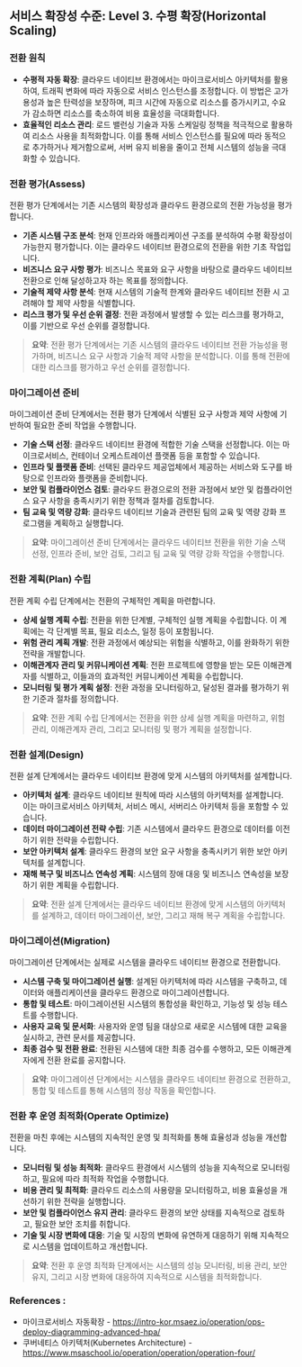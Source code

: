 ## 서비스 확장성 수준: Level 3. 수평 확장(Horizontal Scaling)

### 전환 원칙
- **수평적 자동 확장**: 클라우드 네이티브 환경에서는 마이크로서비스 아키텍처를 활용하여, 트래픽 변화에 따라 자동으로 서비스 인스턴스를 조정합니다. 이 방법은 고가용성과 높은 탄력성을 보장하며, 피크 시간에 자동으로 리소스를 증가시키고, 수요가 감소하면 리소스를 축소하여 비용 효율성을 극대화합니다.
- **효율적인 리소스 관리**: 로드 밸런싱 기술과 자동 스케일링 정책을 적극적으로 활용하여 리소스 사용을 최적화합니다. 이를 통해 서비스 인스턴스를 필요에 따라 동적으로 추가하거나 제거함으로써, 서버 유지 비용을 줄이고 전체 시스템의 성능을 극대화할 수 있습니다.

### 전환 평가(Assess)
전환 평가 단계에서는 기존 시스템의 확장성과 클라우드 환경으로의 전환 가능성을 평가합니다.
- **기존 시스템 구조 분석**: 현재 인프라와 애플리케이션 구조를 분석하여 수평 확장성이 가능한지 평가합니다. 이는 클라우드 네이티브 환경으로의 전환을 위한 기초 작업입니다.
- **비즈니스 요구 사항 평가**: 비즈니스 목표와 요구 사항을 바탕으로 클라우드 네이티브 전환으로 인해 달성하고자 하는 목표를 정의합니다.
- **기술적 제약 사항 분석**: 현재 시스템의 기술적 한계와 클라우드 네이티브 전환 시 고려해야 할 제약 사항을 식별합니다.
- **리스크 평가 및 우선 순위 결정**: 전환 과정에서 발생할 수 있는 리스크를 평가하고, 이를 기반으로 우선 순위를 결정합니다.

> **요약**: 전환 평가 단계에서는 기존 시스템의 클라우드 네이티브 전환 가능성을 평가하며, 비즈니스 요구 사항과 기술적 제약 사항을 분석합니다. 이를 통해 전환에 대한 리스크를 평가하고 우선 순위를 결정합니다.

### 마이그레이션 준비
마이그레이션 준비 단계에서는 전환 평가 단계에서 식별된 요구 사항과 제약 사항에 기반하여 필요한 준비 작업을 수행합니다.
- **기술 스택 선정**: 클라우드 네이티브 환경에 적합한 기술 스택을 선정합니다. 이는 마이크로서비스, 컨테이너 오케스트레이션 플랫폼 등을 포함할 수 있습니다.
- **인프라 및 플랫폼 준비**: 선택된 클라우드 제공업체에서 제공하는 서비스와 도구를 바탕으로 인프라와 플랫폼을 준비합니다.
- **보안 및 컴플라이언스 검토**: 클라우드 환경으로의 전환 과정에서 보안 및 컴플라이언스 요구 사항을 충족시키기 위한 정책과 절차를 검토합니다.
- **팀 교육 및 역량 강화**: 클라우드 네이티브 기술과 관련된 팀의 교육 및 역량 강화 프로그램을 계획하고 실행합니다.

> **요약**: 마이그레이션 준비 단계에서는 클라우드 네이티브 전환을 위한 기술 스택 선정, 인프라 준비, 보안 검토, 그리고 팀 교육 및 역량 강화 작업을 수행합니다.

### 전환 계획(Plan) 수립
전환 계획 수립 단계에서는 전환의 구체적인 계획을 마련합니다.
- **상세 실행 계획 수립**: 전환을 위한 단계별, 구체적인 실행 계획을 수립합니다. 이 계획에는 각 단계별 목표, 필요 리소스, 일정 등이 포함됩니다.
- **위험 관리 계획 개발**: 전환 과정에서 예상되는 위험을 식별하고, 이를 완화하기 위한 전략을 개발합니다.
- **이해관계자 관리 및 커뮤니케이션 계획**: 전환 프로젝트에 영향을 받는 모든 이해관계자를 식별하고, 이들과의 효과적인 커뮤니케이션 계획을 수립합니다.
- **모니터링 및 평가 계획 설정**: 전환 과정을 모니터링하고, 달성된 결과를 평가하기 위한 기준과 절차를 정의합니다.

> **요약**: 전환 계획 수립 단계에서는 전환을 위한 상세 실행 계획을 마련하고, 위험 관리, 이해관계자 관리, 그리고 모니터링 및 평가 계획을 설정합니다.

### 전환 설계(Design)
전환 설계 단계에서는 클라우드 네이티브 환경에 맞게 시스템의 아키텍처를 설계합니다.
- **아키텍처 설계**: 클라우드 네이티브 원칙에 따라 시스템의 아키텍처를 설계합니다. 이는 마이크로서비스 아키텍처, 서비스 메시, 서버리스 아키텍처 등을 포함할 수 있습니다.
- **데이터 마이그레이션 전략 수립**: 기존 시스템에서 클라우드 환경으로 데이터를 이전하기 위한 전략을 수립합니다.
- **보안 아키텍처 설계**: 클라우드 환경의 보안 요구 사항을 충족시키기 위한 보안 아키텍처를 설계합니다.
- **재해 복구 및 비즈니스 연속성 계획**: 시스템의 장애 대응 및 비즈니스 연속성을 보장하기 위한 계획을 수립합니다.

> **요약**: 전환 설계 단계에서는 클라우드 네이티브 환경에 맞게 시스템의 아키텍처를 설계하고, 데이터 마이그레이션, 보안, 그리고 재해 복구 계획을 수립합니다.

### 마이그레이션(Migration)
마이그레이션 단계에서는 실제로 시스템을 클라우드 네이티브 환경으로 전환합니다.
- **시스템 구축 및 마이그레이션 실행**: 설계된 아키텍처에 따라 시스템을 구축하고, 데이터와 애플리케이션을 클라우드 환경으로 마이그레이션합니다.
- **통합 및 테스트**: 마이그레이션된 시스템의 통합성을 확인하고, 기능성 및 성능 테스트를 수행합니다.
- **사용자 교육 및 문서화**: 사용자와 운영 팀을 대상으로 새로운 시스템에 대한 교육을 실시하고, 관련 문서를 제공합니다.
- **최종 검수 및 전환 완료**: 전환된 시스템에 대한 최종 검수를 수행하고, 모든 이해관계자에게 전환 완료를 공지합니다.

> **요약**: 마이그레이션 단계에서는 시스템을 클라우드 네이티브 환경으로 전환하고, 통합 및 테스트를 통해 시스템의 정상 작동을 확인합니다.

### 전환 후 운영 최적화(Operate Optimize)
전환을 마친 후에는 시스템의 지속적인 운영 및 최적화를 통해 효율성과 성능을 개선합니다.
- **모니터링 및 성능 최적화**: 클라우드 환경에서 시스템의 성능을 지속적으로 모니터링하고, 필요에 따라 최적화 작업을 수행합니다.
- **비용 관리 및 최적화**: 클라우드 리소스의 사용량을 모니터링하고, 비용 효율성을 개선하기 위한 전략을 실행합니다.
- **보안 및 컴플라이언스 유지 관리**: 클라우드 환경의 보안 상태를 지속적으로 검토하고, 필요한 보안 조치를 취합니다.
- **기술 및 시장 변화에 대응**: 기술 및 시장의 변화에 유연하게 대응하기 위해 지속적으로 시스템을 업데이트하고 개선합니다.

> **요약**: 전환 후 운영 최적화 단계에서는 시스템의 성능 모니터링, 비용 관리, 보안 유지, 그리고 시장 변화에 대응하여 지속적으로 시스템을 최적화합니다.

### References :
- 마이크로서비스 자동확장 - https://intro-kor.msaez.io/operation/ops-deploy-diagramming-advanced-hpa/
- 쿠버네티스 아키텍처(Kubernetes Architecture) - https://www.msaschool.io/operation/operation/operation-four/
